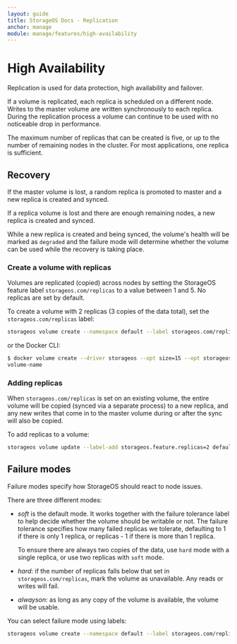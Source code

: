 ```yaml
---
layout: guide
title: StorageOS Docs - Replication
anchor: manage
module: manage/features/high-availability
---
```


# High Availability

Replication is used for data protection, high availability and failover.

If a volume is replicated, each replica is scheduled on a different node. Writes
to the master volume are written synchronously to each replica. During the
replication process a volume can continue to be used with no noticeable drop in
performance.

The maximum number of replicas that can be created is five, or up to the number
of remaining nodes in the cluster. For most applications, one replica is
sufficient.


## Recovery

If the master volume is lost, a random replica is promoted to master and a new
replica is created and synced.

If a replica volume is lost and there are enough remaining nodes, a new replica
is created and synced.

While a new replica is created and being synced, the volume's health will be
marked as `degraded` and the failure mode will determine whether the volume can
be used while the recovery is taking place.

### Create a volume with replicas

Volumes are replicated (copied) across nodes by setting the StorageOS feature
label `storageos.com/replicas` to a value between 1 and 5. No
replicas are set by default.

To create a volume with 2 replicas (3 copies of the data total), set the
`storageos.com/replicas` label:

```bash
storageos volume create --namespace default --label storageos.com/replicas=2 volume-name
```

or the Docker CLI:

```bash
$ docker volume create --driver storageos --opt size=15 --opt storageos.com/replicas=2 volume-name
volume-name
```

### Adding replicas

When `storageos.com/replicas` is set on an existing volume, the entire
volume will be copied (synced via a separate process) to a new replica, and any
new writes that come in to the master volume during or after the sync will also
be copied.

To add replicas to a volume:

```bash
storageos volume update --label-add storageos.feature.replicas=2 default/volume-name
```

## Failure modes

Failure modes specify how StorageOS should react to node issues.

There are three different modes:

* *soft* is the default mode.  It works together with the failure tolerance
  label to help decide whether the volume should be writable or not.  The
  failure tolerance specifies how many failed replicas we tolerate, defaulting
  to 1 if there is only 1 replica, or replicas - 1 if there is more than 1
  replica.

  To ensure there are always two copies of the data, use `hard` mode with a
  single replica, or use two replicas with `soft` mode.

* *hard*: if the number of replicas falls below that set in
  `storageos.com/replicas`, mark the volume as unavailable. Any reads or writes
  will fail.

* *alwayson*: as long as any copy of the volume is available, the volume will be
  usable.

You can select failure mode using labels:

```bash
storageos volume create --namespace default --label storageos.com/replicas=2 --label storageos.com/failure.mode=alwayson volume-name
```

